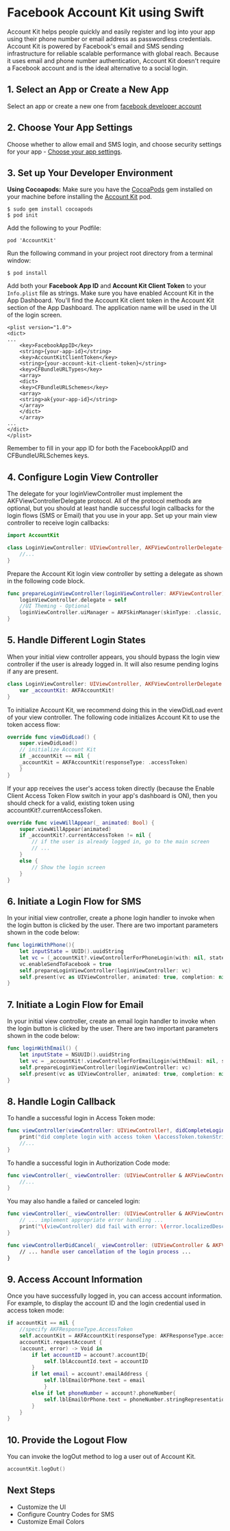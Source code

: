 # Facebook Account Kit using Swift

Account Kit helps people quickly and easily register and log into your app using their phone number or email address as passwordless credentials. Account Kit is powered by Facebook's email and SMS sending infrastructure for reliable scalable performance with global reach. Because it uses email and phone number authentication, Account Kit doesn't require a Facebook account and is the ideal alternative to a social login.

## 1. Select an App or Create a New App

Select an app or create a new one from [facebook developer account](https://developers.facebook.com/docs/accountkit/ios)

## 2. Choose Your App Settings

Choose whether to allow email and SMS login, and choose security settings for your app - [Choose your app settings](https://developers.facebook.com/apps/).

## 3. Set up Your Developer Environment

**Using Cocoapods:**
Make sure you have the [CocoaPods](https://cocoapods.org) gem installed on your machine before installing the [Account Kit](https://cocoapods.org/pods/AccountKit) pod.

```
$ sudo gem install cocoapods
$ pod init
```

Add the following to your Podfile:

```
pod 'AccountKit'
```

Run the following command in your project root directory from a terminal window:

```
$ pod install
```

Add both your **Facebook App ID** and **Account Kit Client Token** to your ```Info.plist``` file as strings. Make sure you have enabled Account Kit in the App Dashboard. You'll find the Account Kit client token in the Account Kit section of the App Dashboard. The application name will be used in the UI of the login screen.

```
<plist version="1.0">
<dict>
...
    <key>FacebookAppID</key>
    <string>{your-app-id}</string>
    <key>AccountKitClientToken</key>
    <string>{your-account-kit-client-token}</string>
    <key>CFBundleURLTypes</key>
    <array>
    <dict>
    <key>CFBundleURLSchemes</key>
    <array>
    <string>ak{your-app-id}</string>
    </array>
    </dict>
    </array>
...
</dict>
</plist>
```

Remember to fill in your app ID for both the FacebookAppID and CFBundleURLSchemes keys.

## 4. Configure Login View Controller

The delegate for your loginViewController must implement the AKFViewControllerDelegate protocol. All of the protocol methods are optional, but you should at least handle successful login callbacks for the login flows (SMS or Email) that you use in your app. Set up your main view controller to receive login callbacks:

```swift
import AccountKit

class LoginViewController: UIViewController, AKFViewControllerDelegate{
    //...
}
```

Prepare the Account Kit login view controller by setting a delegate as shown in the following code block.

```swift
func prepareLoginViewController(loginViewController: AKFViewController) {
    loginViewController.delegate = self
    //UI Theming - Optional
    loginViewController.uiManager = AKFSkinManager(skinType: .classic, primaryColor: UIColor.blue)
}
```

## 5. Handle Different Login States

When your initial view controller appears, you should bypass the login view controller if the user is already logged in. It will also resume pending logins if any are present.

```swift
class LoginViewController: UIViewController, AKFViewControllerDelegate {
    var _accountKit: AKFAccountKit!
}
```

To initialize Account Kit, we recommend doing this in the viewDidLoad event of your view controller. The following code initializes Account Kit to use the token access flow:

```swift
override func viewDidLoad() {
    super.viewDidLoad()
    // initialize Account Kit
    if _accountKit == nil {
    _accountKit = AKFAccountKit(responseType: .accessToken)
    }
}
```

If your app receives the user's access token directly (because the Enable Client Access Token Flow switch in your app's dashboard is ON), then you should check for a valid, existing token using accountKit?.currentAccessToken.

```swift
override func viewWillAppear(_ animated: Bool) {
    super.viewWillAppear(animated)
    if _accountKit?.currentAccessToken != nil {
        // if the user is already logged in, go to the main screen
        // ...
    }
    else {
        // Show the login screen
    }
}
```

## 6. Initiate a Login Flow for SMS

In your initial view controller, create a phone login handler to invoke when the login button is clicked by the user. There are two important parameters shown in the code below:

```swift
func loginWithPhone(){
    let inputState = UUID().uuidString
    let vc = (_accountKit?.viewControllerForPhoneLogin(with: nil, state: inputState))!
    vc.enableSendToFacebook = true
    self.prepareLoginViewController(loginViewController: vc)
    self.present(vc as UIViewController, animated: true, completion: nil)
}
```

## 7. Initiate a Login Flow for Email

In your initial view controller, create an email login handler to invoke when the login button is clicked by the user. There are two important parameters shown in the code below:

```swift
func loginWithEmail() {
    let inputState = NSUUID().uuidString
    let vc = _accountKit!.viewControllerForEmailLogin(withEmail: nil, state: inputState)
    self.prepareLoginViewController(loginViewController: vc)
    self.present(vc as UIViewController, animated: true, completion: nil)
}
```

## 8. Handle Login Callback

To handle a successful login in Access Token mode:

```swift
func viewController(viewController: UIViewController!, didCompleteLoginWithAccessToken accessToken: AKFAccessToken!, state: String!) {
    print("did complete login with access token \(accessToken.tokenString) state \(state)")
    //...
}
```

To handle a successful login in Authorization Code mode:

```swift
func viewController(_ viewController: (UIViewController & AKFViewController)!,  didCompleteLoginWithAuthorizationCode code: String!, state: String!) {
    //...
}
```

You may also handle a failed or canceled login:

```swift
func viewController(_ viewController: (UIViewController & AKFViewController)!, didFailWithError error: Error!) {
    // ... implement appropriate error handling ...
    print("\(viewController) did fail with error: \(error.localizedDescription)")
}

func viewControllerDidCancel(_ viewController: (UIViewController & AKFViewController)!) {
    // ... handle user cancellation of the login process ...
}
```
## 9. Access Account Information

Once you have successfully logged in, you can access account information. For example, to display the account ID and the login credential used in access token mode:

```swift
if accountKit == nil {
    //specify AKFResponseType.AccessToken
    self.accountKit = AKFAccountKit(responseType: AKFResponseType.accessToken)
    accountKit.requestAccount {
    (account, error) -> Void in
        if let accountID = account?.accountID{
            self.lblAccountId.text = accountID
        }
        if let email = account?.emailAddress {
            self.lblEmailOrPhone.text = email
            }
        else if let phoneNumber = account?.phoneNumber{
            self.lblEmailOrPhone.text = phoneNumber.stringRepresentation()
        }
    }
}
```

## 10. Provide the Logout Flow

You can invoke the logOut method to log a user out of Account Kit.

```swift
accountKit.logOut()
```

## Next Steps

- Customize the UI
- Configure Country Codes for SMS
- Customize Email Colors
